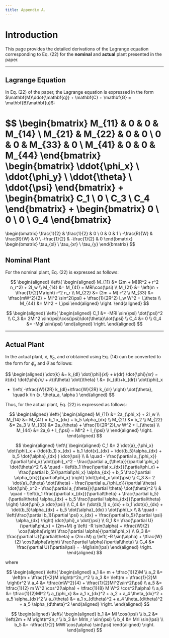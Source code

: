 ```yaml
---
title: Appendix A. 
---
```


<!-- MathJax -->
<script src="https://cdn.jsdelivr.net/npm/mathjax@3/es5/tex-mml-chtml.js"></script>

# Introduction

This page provides the detailed derivations of the Lagrange equation corresponding to Eq. (22) for the **nominal** and **actual** plant presented in the paper.

---

## Lagrange Equation

In Eq. (22) of the paper, the Lagrange equation is expressed in the form $\mathbf{M}\ddot{\mathbf{q}} + \mathbf{C} + \mathbf{G} = \mathbf{B}\mathbf{u}$:

$$
\begin{bmatrix}
M_{11} & 0 & 0 & M_{14} \\
M_{21} & M_{22} & 0 & 0 \\
0 & 0 & M_{33} & 0 \\
M_{41} & 0 & 0 & M_{44}
\end{bmatrix}
\begin{bmatrix}
\ddot{\phi_x} \\ \ddot{\phi_y} \\ \ddot{\theta} \\ \ddot{\psi}
\end{bmatrix}
+
\begin{bmatrix}
C_1 \\ 0 \\ C_3 \\ C_4
\end{bmatrix}
+
\begin{bmatrix}
0 \\ 0 \\ 0 \\ G_4
\end{bmatrix}
=
\begin{bmatrix}
\frac{1}{2} & \frac{1}{2} & 0 \\
0 & 0 & 1 \\
-\frac{R}{W} & \frac{R}{W} & 0 \\
-\frac{1}{2} & -\frac{1}{2} & 0
\end{bmatrix}
\begin{bmatrix}
\tau_{xl} \\ \tau_{xr} \\ \tau_{y}
\end{bmatrix}
$$

## Nominal Plant

For the nominal plant, Eq. (22) is expressed as follows:

$$
\begin{aligned}
\left\{
\begin{aligned}
M_{11} &= (2m + M)(R^2 + r^2 n_r^2) + 2I_w \\
M_{14} &= M_{41} = MRl\cos(\psi) \\
M_{21} &= \left(m + \tfrac{1}{2}M\right) r^2 n_r \\
M_{22} &= (2m + M) r^2 \\
M_{33} &= \tfrac{mW^2}{2} + Ml^2 \sin^2(\psi) + \tfrac{1}{2R^2} I_w W^2 + I_\theta \\
M_{44} &= Ml^2 + I_\psi
\end{aligned}
\right.
\end{aligned}
$$

$$
\begin{aligned}
\left\{
\begin{aligned}
C_1 &= -MRl \sin(\psi) \dot{\psi}^2 \\
C_3 &= 2Ml^2 \sin(\psi)\cos(\psi)\dot{\theta}\dot{\psi} \\
C_4 &= 0 \\
G_4 &= -Mgl \sin(\psi)
\end{aligned}
\right.
\end{aligned}
$$

---

## Actual Plant

In the actual plant, $\dot{x}$, $\dot{\theta}_a$, and $\dot{\alpha}$ obtained using Eq. (14) can be converted to the form for $\dot{\phi}_x$ and $\dot{\theta}$ as follows:

$$
\begin{aligned}
\dot{k} &= k_{dl} \dot{\phi}_{xl} + k_{dr} \dot{\phi}_{xr}
= k_{dx} \dot{\phi}_{x} + k_{d\theta} \dot{\theta} \\
&= (k_{dl}+k_{dr}) \dot{\phi}_x
+ \left( -\tfrac{W}{2R} k_{dl}+\tfrac{W}{2R} k_{dr} \right) \dot{\theta},
\quad k \in \{x, \theta_a, \alpha \}
\end{aligned}
$$

Thus, for the actual plant, Eq. (22) is expressed as follows:

$$
\begin{aligned}
\left\{
\begin{aligned}
M_{11} &= 2a_{\phi_x} + 2I_w \\  
M_{14} &= M_{41} = b_1 x_{dx} + b_5 \alpha_{dx} \\
M_{21} &= b_2  \\
M_{22} &= 2a_3 \\  
M_{33} &= 2a_{\theta} + \tfrac{1}{2R^2}I_w W^2 + I_{\theta}  \\
M_{44} &=  2a_6 + I_{\psi} = Ml^2  + I_{\psi} \\  
\end{aligned}
\right.
\end{aligned}
$$

$$
\begin{aligned}
\left\{
\begin{aligned}
C_1 &= 2 \dot{a}_{\phi_x} \dot{\phi}_x + (\dot{b_1} x_{dx} + b_1 \dot{x}_{dx} + \dot{b_5}\alpha_{dx} + b_5 \dot{\alpha}_{dx} ) \dot{\psi} \\
& \quad - \frac{\partial  a_{\phi_x}}{\partial \phi_x} \dot{\phi}_x^2 - \frac{\partial a_{\theta}}{\partial \phi_x} \dot{\theta}^2 \\
& \quad -  \left(b_1 \frac{\partial x_{dx}}{\partial\phi_x} + \frac{\partial b_5}{\partial\phi_x} \alpha_{dx} + b_5 \frac{\partial \alpha_{dx}}{\partial\phi_x} \right) \dot{\phi}_x \dot{\psi} \\
C_3 &= 2 \dot{a}_{\theta} \dot{\theta} - \frac{\partial a_{\phi_x}}{\partial \theta} \dot{\phi}_x^2 - \frac{\partial a_{\theta}}{\partial \theta}  \dot{\theta}^2 \\
& \quad - \left(b_1 \frac{\partial x_{dx}}{\partial\theta} + \frac{\partial b_5}{\partial\theta} \alpha_{dx} + b_5 \frac{\partial \alpha_{dx}}{\partial\theta} \right) \dot{\phi}_x \dot{\psi} \\
C_4 &= (\dot{b_1} x_{dx} + b_1 \dot{x}_{dx} + \dot{b_5}\alpha_{dx} + b_5 \dot{\alpha}_{dx} ) \dot{\phi}_x \\
& \quad - \left(\frac{\partial b_1}{\partial \psi} x_{dx} + \frac{\partial b_5}{\partial \psi} \alpha_{dx} \right) \dot{\phi}_x \dot{\psi} \\
G_1 &= \frac{\partial U}{\partial\phi_x} 
= (2m+M) g \left( -R \sin(\alpha) + \tfrac{W}{2} \cos(\alpha)\right) \frac{\partial \alpha}{\partial\phi_x} \\
G_3 &= \frac{\partial U}{\partial\theta} 
= (2m+M) g \left( -R \sin(\alpha) + \tfrac{W}{2} \cos(\alpha)\right) \frac{\partial \alpha}{\partial\theta} \\
G_4 &= \frac{\partial U}{\partial\psi} = -Mgl\sin(\psi) 
\end{aligned}
\right.
\end{aligned}
$$

where

$$
\begin{aligned}
\left\{
\begin{aligned}
a_1 &= m + \tfrac{1}{2}M \\
a_2 &= \left(m + \tfrac{1}{2}M \right)r^2n_r^2 \\
a_3 &= \left(m + \tfrac{1}{2}M \right)r^2 \\
a_4 &= \tfrac{mW^2}{4} + \tfrac{1}{2}Ml^2\sin^2(\psi) \\
a_5 &= \tfrac{1}{2} m W^2 \cos^2(\alpha) + \tfrac{1}{8} M W^2 \cos^2(\alpha) \\
a_6 &= \tfrac{1}{2}Ml^2 \\
a_{\phi_x} &= a_1 x_{dx}^2 + a_2 + a_4 \theta_{dx}^2 + a_5 \alpha_{dx}^2 \\
a_{\theta} &= a_1 x_{d\theta}^2 + a_4 \theta_{d\theta}^2 + a_5 \alpha_{d\theta}^2
\end{aligned}
\right.
\end{aligned}
$$

$$
\begin{aligned}
\left\{
\begin{aligned}
b_1 &=  Ml \cos(\psi)  \\
b_2 &= \left(2m + M \right)r^2n_r \\
b_3 &= Mrln_r \sin(\psi) \\
b_4 &= Mrl \sin(\psi) \\
b_5 &= -\tfrac{1}{2} MWl \cos(\alpha) \sin(\psi)
\end{aligned}
\right.
\end{aligned}
$$
